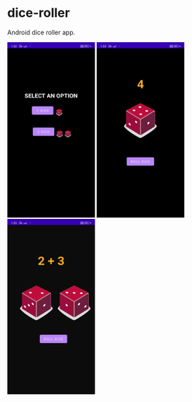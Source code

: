 # dice-roller
Android dice roller app.


<img src="https://github.com/hisenberg-lab/dice-roller/blob/main/01.png" width="200" height="400">  <img src="https://github.com/hisenberg-lab/dice-roller/blob/main/02.png" width="200" height="400">  <img src="https://github.com/hisenberg-lab/dice-roller/blob/main/03.png" width="200" height="400">



